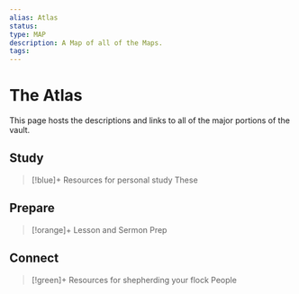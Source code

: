 ```yaml
---
alias: Atlas
status: 
type: MAP
description: A Map of all of the Maps.
tags: 
---
```

# The Atlas
This page hosts the descriptions and links to all of the major portions of the vault.

## Study
>[!blue]+ Resources for personal study
> These



## Prepare
>[!orange]+ Lesson and Sermon Prep
>


## Connect
>[!green]+ Resources for shepherding your flock
>People